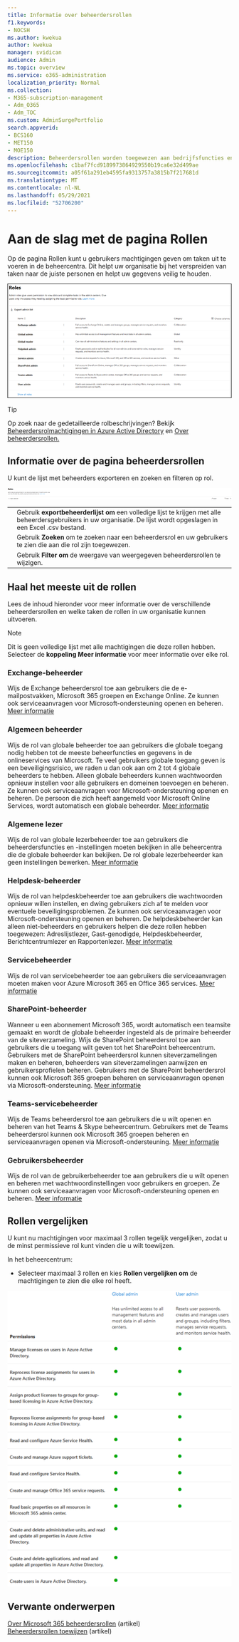 ```yaml
---
title: Informatie over beheerdersrollen
f1.keywords:
- NOCSH
ms.author: kwekua
author: kwekua
manager: svidican
audience: Admin
ms.topic: overview
ms.service: o365-administration
localization_priority: Normal
ms.collection:
- M365-subscription-management
- Adm_O365
- Adm_TOC
ms.custom: AdminSurgePortfolio
search.appverid:
- BCS160
- MET150
- MOE150
description: Beheerdersrollen worden toegewezen aan bedrijfsfuncties en geven machtigingen om specifieke taken uit te voeren in het Beheercentrum. De Servicebeheerder opent bijvoorbeeld supporttickets met Microsoft.
ms.openlocfilehash: c1baf7fcd9189973864929550b19ca6e32d499ae
ms.sourcegitcommit: a05f61a291eb4595fa9313757a3815b7f217681d
ms.translationtype: MT
ms.contentlocale: nl-NL
ms.lasthandoff: 05/29/2021
ms.locfileid: "52706200"
---
```

# <a name="get-started-with-the-roles-page"></a>Aan de slag met de pagina Rollen

Op de pagina Rollen kunt u gebruikers machtigingen geven om taken uit te voeren in de beheercentra. Dit helpt uw organisatie bij het verspreiden van taken naar de juiste personen en helpt uw gegevens veilig te houden.

![Een afbeelding met beheerdersrollen](../../media/roles-main-page.png)

> [!TIP]
> Op zoek naar de gedetailleerde rolbeschrijvingen? Bekijk [Beheerdersrolmachtigingen in Azure Active Directory](/azure/active-directory/users-groups-roles/directory-assign-admin-roles#available-roles) en [Over beheerdersrollen.](/microsoft-365/admin/add-users/about-admin-roles)

## <a name="about-the-admin-roles-page"></a>Informatie over de pagina beheerdersrollen

U kunt de lijst met beheerders exporteren en zoeken en filteren op rol.

![Beheerdersrollen filteren of importeren](../../media/admin-role-page-options.png)

|||
|:-----|:-----|
|  <br/> |Gebruik **exportbeheerderlijst om** een volledige lijst te krijgen met alle beheerdersgebruikers in uw organisatie. De lijst wordt opgeslagen in een Excel .csv bestand.   <br/> |
|  <br/> |Gebruik **Zoeken** om te zoeken naar een beheerdersrol en uw gebruikers te zien die aan die rol zijn toegewezen.   <br/> |
|  <br/> |Gebruik **Filter om** de weergave van weergegeven beheerdersrollen te wijzigen.   <br/> |

## <a name="get-the-most-out-of-the-roles"></a>Haal het meeste uit de rollen

Lees de inhoud hieronder voor meer informatie over de verschillende beheerdersrollen en welke taken de rollen in uw organisatie kunnen uitvoeren.

> [!NOTE]
Dit is geen volledige lijst met alle machtigingen die deze rollen hebben. Selecteer de **koppeling Meer informatie** voor meer informatie over elke rol.

### <a name="exchange-admin"></a>Exchange-beheerder

Wijs de Exchange beheerdersrol toe aan gebruikers die de e-mailpostvakken, Microsoft 365 groepen en Exchange Online. Ze kunnen ook serviceaanvragen voor Microsoft-ondersteuning openen en beheren. [Meer informatie](/microsoft-365/admin/add-users/about-exchange-online-admin-role)

### <a name="global-admin"></a>Algemeen beheerder

Wijs de rol van globale beheerder toe aan gebruikers die globale toegang nodig hebben tot de meeste beheerfuncties en gegevens in de onlineservices van Microsoft. Te veel gebruikers globale toegang geven is een beveiligingsrisico, we raden u dan ook aan om 2 tot 4 globale beheerders te hebben. Alleen globale beheerders kunnen wachtwoorden opnieuw instellen voor alle gebruikers en domeinen toevoegen en beheren. Ze kunnen ook serviceaanvragen voor Microsoft-ondersteuning openen en beheren. De persoon die zich heeft aangemeld voor Microsoft Online Services, wordt automatisch een globale beheerder. [Meer informatie](/microsoft-365/admin/add-users/about-admin-roles#roles-available-in-the-microsoft-365-admin-center)

### <a name="global-reader"></a>Algemene lezer

Wijs de rol van globale lezerbeheerder toe aan gebruikers die beheerdersfuncties en -instellingen moeten bekijken in alle beheercentra die de globale beheerder kan bekijken. De rol globale lezerbeheerder kan geen instellingen bewerken. [Meer informatie](/microsoft-365/admin/add-users/about-admin-roles#roles-available-in-the-microsoft-365-admin-center)

### <a name="helpdesk-admin"></a>Helpdesk-beheerder

Wijs de rol van helpdeskbeheerder toe aan gebruikers die wachtwoorden opnieuw willen instellen, en dwing gebruikers zich af te melden voor eventuele beveiligingsproblemen. Ze kunnen ook serviceaanvragen voor Microsoft-ondersteuning openen en beheren. De helpdeskbeheerder kan alleen niet-beheerders en gebruikers helpen die deze rollen hebben toegewezen: Adreslijstlezer, Gast-genodigde, Helpdeskbeheerder, Berichtcentrumlezer en Rapportenlezer. [Meer informatie](/microsoft-365/admin/add-users/about-admin-roles#roles-available-in-the-microsoft-365-admin-center)

### <a name="service-admin"></a>Servicebeheerder

Wijs de rol van servicebeheerder toe aan gebruikers die serviceaanvragen moeten maken voor Azure Microsoft 365 en Office 365 services. [Meer informatie](/microsoft-365/admin/add-users/about-admin-roles#roles-available-in-the-microsoft-365-admin-center)

### <a name="sharepoint-admin"></a>SharePoint-beheerder

Wanneer u een abonnement Microsoft 365, wordt automatisch een teamsite gemaakt en wordt de globale beheerder ingesteld als de primaire beheerder van de siteverzameling. Wijs de SharePoint beheerdersrol toe aan gebruikers die u toegang wilt geven tot het SharePoint beheercentrum. Gebruikers met de SharePoint beheerdersrol kunnen siteverzamelingen maken en beheren, beheerders van siteverzamelingen aanwijzen en gebruikersprofielen beheren. Gebruikers met de SharePoint beheerdersrol kunnen ook Microsoft 365 groepen beheren en serviceaanvragen openen via Microsoft-ondersteuning. [Meer informatie](/sharepoint/sharepoint-admin-role)

### <a name="teams-service-admin"></a>Teams-servicebeheerder

Wijs de Teams beheerdersrol toe aan gebruikers die u wilt openen en beheren van het Teams & Skype beheercentrum. Gebruikers met de Teams beheerdersrol kunnen ook Microsoft 365 groepen beheren en serviceaanvragen openen via Microsoft-ondersteuning. [Meer informatie](/MicrosoftTeams/using-admin-roles)

### <a name="user-admin"></a>Gebruikersbeheerder

Wijs de rol van de gebruikerbeheerder toe aan gebruikers die u wilt openen en beheren met wachtwoordinstellingen voor gebruikers en groepen. Ze kunnen ook serviceaanvragen voor Microsoft-ondersteuning openen en beheren. [Meer informatie](/microsoft-365/admin/add-users/about-admin-roles#roles-available-in-the-microsoft-365-admin-center)

## <a name="compare-roles"></a>Rollen vergelijken

U kunt nu machtigingen voor maximaal 3 rollen tegelijk vergelijken, zodat u de minst permissieve rol kunt vinden die u wilt toewijzen.

In het beheercentrum:

- Selecteer maximaal 3 rollen en kies **Rollen vergelijken om** de machtigingen te zien die elke rol heeft.

![Een afbeelding met een vergelijking van beheerdersrollen](../../media/compare-roles-list.png)

## <a name="related-content"></a>Verwante onderwerpen

[Over Microsoft 365 beheerdersrollen](about-admin-roles.md) (artikel)\
[Beheerdersrollen toewijzen](assign-admin-roles.md) (artikel)